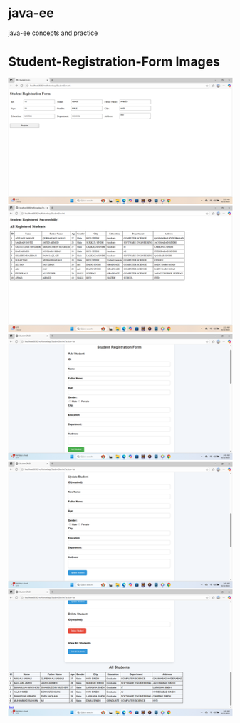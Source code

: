 # java-ee
 java-ee concepts and practice
# Student-Registration-Form Images 
![image alt](https://github.com/AdilAli007/java-ee/blob/e81568eb9e50a34663c89e64d0543235a639759f/Screenshot%20(14).png)
![image alt](https://github.com/AdilAli007/java-ee/blob/98f9542bc90d90fb7509e87898bf27769186ec6f/Screenshot%20(13).png)
![image alt](https://github.com/AdilAli007/java-ee/blob/7e4d383a63fac918e9cf7f350a628d16afc66a1f/Screenshot%20(15).png)
![image alt](https://github.com/AdilAli007/java-ee/blob/d430c2a17a1407e758f92e4dd92fce5b79d3199a/Screenshot%20(17).png)
![image alt](https://github.com/AdilAli007/java-ee/blob/6f1797335d3117947546dbb947b0b0b9bf3d310d/Screenshot%20(18).png)

 
